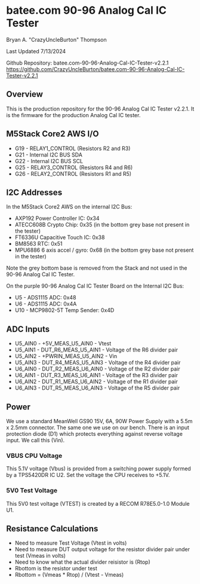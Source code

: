 # batee.com 90-96 Analog Cal IC Tester

Bryan A. "CrazyUncleBurton" Thompson

 Last Updated 7/13/2024

Github Repository:  batee.com-90-96-Analog-Cal-IC-Tester-v2.2.1
<https://github.com/CrazyUncleBurton/batee.com-90-96-Analog-Cal-IC-Tester-v2.2.1>

## Overview

This is the production repository for the 90-96 Analog Cal IC Tester v2.2.1.  It is the firmware for the production Analog Cal IC tester.  

## M5Stack Core2 AWS I/O

* G19 - RELAY1_CONTROL (Resistors R2 and R3)
* G21 - Internal I2C BUS SDA
* G22 - Internal I2C BUS SCL
* G25 - RELAY3_CONTROL (Resistors R4 and R6)
* G26 - RELAY2_CONTROL (Resistors R1 and R5)

## I2C Addresses

In the M5Stack Core2 AWS on the internal I2C Bus:

* AXP192 Power Controller IC:   0x34
* ATECC608B Crypto Chip:        0x35 (in the bottom grey base not present in the tester)
* FT6336U Capacitive Touch IC:  0x38
* BM8563 RTC:                   0x51
* MPU6886 6 axis accel / gyro:  0x68 (in the bottom grey base not present in the tester)

Note the grey bottom base is removed from the Stack and not used in the 90-96 Analog Cal IC Tester.

On the purple 90-96 Analog Cal IC Tester Board on the Internal I2C Bus:

* U5 - ADS1115 ADC:             0x48
* U6 - ADS1115 ADC:             0x4A
* U10 - MCP9802-5T Temp Sender: 0x4D

## ADC Inputs

* U5_AIN0 - +5V_MEAS_U5_AIN0 - Vtest
* U5_AIN1 - DUT_R6_MEAS_U5_AIN1 - Voltage of the R6 divider pair
* U5_AIN2 - +PWRIN_MEAS_U5_AIN2 - Vin
* U5_AIN3 - DUT_R4_MEAS_U5_AIN3 - Voltage of the R4 divider pair
* U6_AIN0 - DUT_R2_MEAS_U6_AIN0 - Voltage of the R2 divider pair
* U6_AIN1 - DUT_R3_MEAS_U6_AIN1 - Voltage of the R3 divider pair
* U6_AIN2 - DUT_R1_MEAS_U6_AIN2 - Voltage of the R1 divider pair
* U6_AIN3 - DUT_R5_MEAS_U6_AIN3 - Voltage of the R5 divider pair

## Power

We use a standard MeanWell GS90 15V, 6A, 90W Power Supply with a 5.5m x 2.5mm connector.  The same one we use on our bench.  There is an input protection diode (D1) which protects everything against reverse voltage input.  We call this (Vin).

### VBUS CPU Voltage

This 5.1V voltage (Vbus) is provided from a switching power supply formed by a TPS5420DR IC U2.  Set the voltage the CPU receives to +5.1V.

### 5V0 Test Voltage

This 5V0 test voltage (VTEST) is created by a RECOM R78E5.0-1.0 Module U1.  

## Resistance Calculations

* Need to measure Test Voltage (Vtest in volts)
* Need to measure DUT output voltage for the resistor divider pair under test (Vmeas in volts)
* Need to know what the actual divider reisistor is (Rtop)
* Rbottom is the resistor under test
* Rbottom = (Vmeas * Rtop) / (Vtest - Vmeas)
